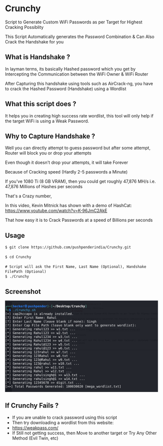 # Crunchy
Script to Generate Custom WiFi Passwords as per Target for Highest Cracking Possiblity

This Script Automatically generates the Password Combination & Can Also Crack the Handshake for you

## What is Handshake ?
In layman terms, its basically Hashed password which you get by Intercepting the Communication between the WiFi Owner & WiFi Router

After Capturing this handshake using tools such as AirCrack-ng, you have to crack the Hashed Password (Handshake) using a Wordlist 

## What this script does ?
It helps you in creating high success rate wordlist, this tool will only help if the target WiFi is using a Weak Password.

## Why to Capture Handshake ?
Well you can directly attempt to guess password but after some attempt, Router will block you or drop your attempts

Even though it doesn't drop your attempts, it will take Forever

Because of Cracking speed (Hardly 2-5 passwords a Minute)

If you've 1080 Ti (8 GB VRAM), then you could get roughly 47,876 MH/s i.e. 47,876 Millions of Hashes per seconds

That's a Crazy number,

In this video, Kevin Mitnick has shown with a demo of HashCat: https://www.youtube.com/watch?v=K-96JmC2AkE

That how easy it is to Crack Passwords at a speed of Billions per seconds 

## Usage
```
$ git clone https://github.com/pushpenderindia/Crunchy.git

$ cd Crunchy

# Script will ask the First Name, Last Name (Optional), Handshake FilePath (Optional)
$ ./Crunchy 
```

## Screenshot

![Image](Crunchy.png)

## If Crunchy Fails ?

- If you are unable to crack password using this script
- Then try downloading a wordlist from this website:
- https://weakpass.com/
- If Still not getting success, then Move to another target or Try Any Other Method (Evil Twin, etc)